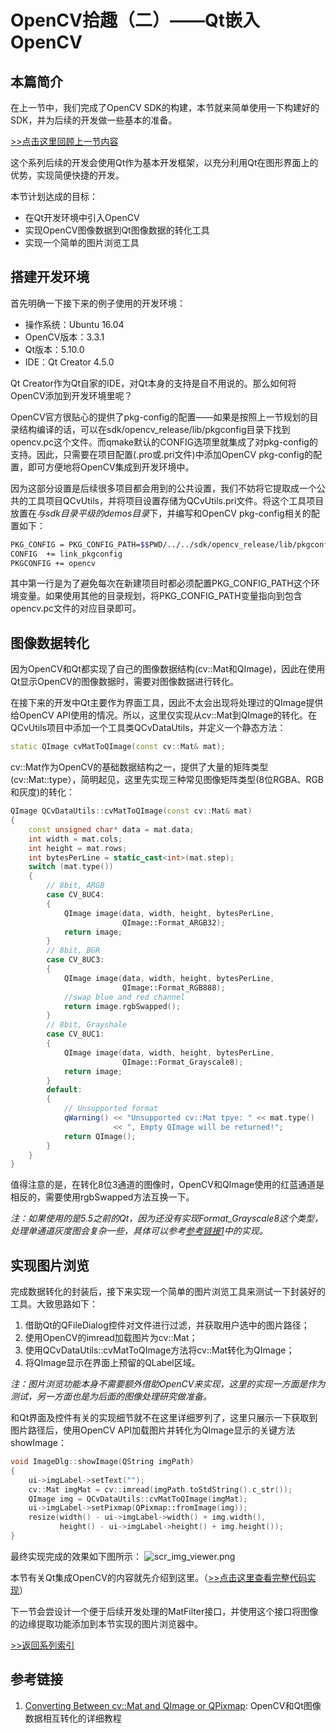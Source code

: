 # OpenCV拾趣（二）——Qt嵌入OpenCV
## 本篇简介
在上一节中，我们完成了OpenCV SDK的构建，本节就来简单使用一下构建好的SDK，并为后续的开发做一些基本的准备。

[>>点击这里回顾上一节内容](http://www.jianshu.com/p/1d42805dfb02)

这个系列后续的开发会使用Qt作为基本开发框架，以充分利用Qt在图形界面上的优势，实现简便快捷的开发。

本节计划达成的目标：

* 在Qt开发环境中引入OpenCV
* 实现OpenCV图像数据到Qt图像数据的转化工具
* 实现一个简单的图片浏览工具

## 搭建开发环境
首先明确一下接下来的例子使用的开发环境：

* 操作系统：Ubuntu 16.04
* OpenCV版本：3.3.1
* Qt版本：5.10.0
* IDE：Qt Creator 4.5.0

Qt Creator作为Qt自家的IDE，对Qt本身的支持是自不用说的。那么如何将OpenCV添加到开发环境里呢？

OpenCV官方很贴心的提供了pkg-config的配置——如果是按照上一节规划的目录结构编译的话，可以在sdk/opencv_release/lib/pkgconfig目录下找到opencv.pc这个文件。而qmake默认的CONFIG选项里就集成了对pkg-config的支持。因此，只需要在项目配置(.pro或.pri文件)中添加OpenCV pkg-config的配置，即可方便地将OpenCV集成到开发环境中。

因为这部分设置是后续很多项目都会用到的公共设置，我们不妨将它提取成一个公共的工具项目QCvUtils，并将项目设置存储为QCvUtils.pri文件。将这个工具项目放置在*与sdk目录平级的demos目录*下，并编写和OpenCV pkg-config相关的配置如下：
```bash
PKG_CONFIG = PKG_CONFIG_PATH=$$PWD/../../sdk/opencv_release/lib/pkgconfig pkg-config
CONFIG  += link_pkgconfig
PKGCONFIG += opencv
```
其中第一行是为了避免每次在新建项目时都必须配置PKG_CONFIG_PATH这个环境变量。如果使用其他的目录规划，将PKG_CONFIG_PATH变量指向到包含opencv.pc文件的对应目录即可。

## 图像数据转化

因为OpenCV和Qt都实现了自己的图像数据结构(cv::Mat和QImage)，因此在使用Qt显示OpenCV的图像数据时，需要对图像数据进行转化。

在接下来的开发中Qt主要作为界面工具，因此不太会出现将处理过的QImage提供给OpenCV API使用的情况。所以，这里仅实现从cv::Mat到QImage的转化。在QCvUtils项目中添加一个工具类QCvDataUtils，并定义一个静态方法：
```cpp
static QImage cvMatToQImage(const cv::Mat& mat);
```

cv::Mat作为OpenCV的基础数据结构之一，提供了大量的矩阵类型(cv::Mat::type），简明起见，这里先实现三种常见图像矩阵类型(8位RGBA、RGB和灰度)的转化：
```cpp
QImage QCvDataUtils::cvMatToQImage(const cv::Mat& mat)
{
    const unsigned char* data = mat.data;
    int width = mat.cols;
    int height = mat.rows;
    int bytesPerLine = static_cast<int>(mat.step);
    switch (mat.type())
    {
        // 8bit, ARGB
        case CV_8UC4:
        {
            QImage image(data, width, height, bytesPerLine,
                         QImage::Format_ARGB32);
            return image;
        }
        // 8bit, BGR
        case CV_8UC3:
        {
            QImage image(data, width, height, bytesPerLine,
                         QImage::Format_RGB888);
            //swap blue and red channel
            return image.rgbSwapped();
        }
        // 8bit, Grayshale
        case CV_8UC1:
        {
            QImage image(data, width, height, bytesPerLine,
                         QImage::Format_Grayscale8);
            return image;
        }
        default:
        {
            // Unsupported format
            qWarning() << "Unsupported cv::Mat tpye: " << mat.type()
                       << ", Empty QImage will be returned!";
            return QImage();
        }
    }
}
```
值得注意的是，在转化8位3通道的图像时，OpenCV和QImage使用的红蓝通道是相反的，需要使用rgbSwapped方法互换一下。

*注：如果使用的是5.5之前的Qt，因为还没有实现Format_Grayscale8这个类型，处理单通道灰度图会复杂一些，具体可以参考[参考链接1](https://asmaloney.com/2013/11/code/converting-between-cvmat-and-qimage-or-qpixmap/)中的实现。*

## 实现图片浏览

完成数据转化的封装后，接下来实现一个简单的图片浏览工具来测试一下封装好的工具。大致思路如下：
1. 借助Qt的QFileDialog控件对文件进行过滤，并获取用户选中的图片路径；
2. 使用OpenCV的imread加载图片为cv::Mat；
3. 使用QCvDataUtils::cvMatToQImage方法将cv::Mat转化为QImage；
4. 将QImage显示在界面上预留的QLabel区域。

*注：图片浏览功能本身不需要额外借助OpenCV来实现，这里的实现一方面是作为测试，另一方面也是为后面的图像处理研究做准备。*

和Qt界面及控件有关的实现细节就不在这里详细罗列了，这里只展示一下获取到图片路径后，使用OpenCV API加载图片并转化为QImage显示的关键方法showImage：

```cpp
void ImageDlg::showImage(QString imgPath)
{
    ui->imgLabel->setText("");
    cv::Mat imgMat = cv::imread(imgPath.toStdString().c_str());
    QImage img = QCvDataUtils::cvMatToQImage(imgMat);
    ui->imgLabel->setPixmap(QPixmap::fromImage(img));
    resize(width() - ui->imgLabel->width() + img.width(),
           height() - ui->imgLabel->height() + img.height());
}
```
最终实现完成的效果如下图所示：
![scr_img_viewer.png](http://upload-images.jianshu.io/upload_images/9260265-52e89bae886d548b.png?imageMogr2/auto-orient/strip%7CimageView2/2/w/1240)

本节有关Qt集成OpenCV的内容就先介绍到这里。（[>>点击这里查看完整代码实现](https://github.com/KevinEmiya/simpleCV/tree/master/demos/ImageViewer)）

下一节会尝设计一个便于后续开发处理的MatFilter接口，并使用这个接口将图像的边缘提取功能添加到本节实现的图片浏览器中。

[>>返回系列索引](http://www.jianshu.com/p/80762f0e9d00)

## 参考链接
1. [Converting Between cv::Mat and QImage or QPixmap](https://asmaloney.com/2013/11/code/converting-between-cvmat-and-qimage-or-qpixmap/): OpenCV和Qt图像数据相互转化的详细教程